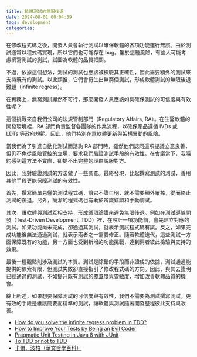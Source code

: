 ```yaml
---
title: 軟體測試的無限後退
date: 2024-08-01 00:04:59
tags: development
categories:
---
```

在修改程式碼之後，開發人員會執行測試以確保軟體的各項功能運行無誤。由於測試通常以程式碼實現，所以它們也可能存在 bug。鑒於這種風險，有些人可能考慮撰寫測試的測試，試圖為軟體的品質把關。

不過，依據這個想法，測試的測試也應該被檢驗其正確性，因此需要額外的測試來支持既有的測試。以此類推，它們會衍生出無窮個測試，形成軟體測試的無限後退難題（infinite regress）。

在實務上，無窮測試顯然不可行，那麼開發人員應該如何確保測試的可信度與有效性呢？
<!--more-->

這個挑戰來自我們公司的法規管制部門（Regulatory Affairs, RA）。在生醫軟體的開發環境裡，RA 部門負責監督各團隊的作業流程，以確保產品遵循 IVDs 或 LDTs 等政府規範。因此，他們特別在意軟體更新與架構異動的風險。

當我們為了引進自動化測試而諮詢 RA 部門時，雖然他們認同這項提議立意良善，但仍不免從風險管控的立場，要求我們驗證測試手段的有效性。在會議當下，我隱約感到這方法不實際，卻提不出完整的理由說服對方。

因此，我對驗證測試的方法做了一些調查。最終發現，比起撰寫測試的測試，善用其他手段更能保障測試的有效性。

首先，撰寫簡單易懂的測試程式碼，讓它不證自明，就不需要額外覆核，從而終止測試的後退。另外，簡潔的程式碼也有助於辨識錯誤和手動調試。

其次，讓軟體與測試互相支持，形成循環論證來避免無限後退。例如在測試導線開發（Test-Driven Development, TDD）裡，在設計一項功能前，會先建立對應的測試。如果功能尚未完成，卻通過其測試，就表示測試程式碼有誤。反之，如果完成功能後無法通過測試，就表示兩者之一需要修正。隨著軟體迭代，這些測試一方面保障既有的功能，另一方面也受到新增的功能挑戰，達到兩者彼此檢驗與支持的效果。

最後一種觀點則涉及測試的本質。測試是除錯的手段而非證成的依據，測試通過能提供的線索有限，但測試失敗卻直接指引了修改程式碼的方向。因此，與其去證明已經通過的測試，不如提升既有測試的覆蓋度與靈敏度，增加改善軟體品質的機會。

綜上所述，如果想要保障測試的可信度與有效性，我們不需要為測試撰寫測試。更有效的手段是維護簡要而精準的測試，讓軟體與測試隨著開發歷程彼此支持與改善。

- [How do you solve the infinite regress problem in TDD?](https://stackoverflow.com/questions/2113601/how-do-you-solve-the-infinite-regress-problem-in-tdd)
- [How to Improve Your Tests by Being an Evil Coder](https://coderefinery.nz/2019/08/15/an-adversarial-process-to-improve-your-tests/)
- [Pragmatic Unit Testing in Java 8 with JUnit](https://pragprog.com/titles/utj2/pragmatic-unit-testing-in-java-8-with-junit/)
- [To TDD or not to TDD](https://enterprisecraftsmanship.com/posts/tdd-not-tdd/)
- [卡爾．波柏（華文哲學百科）](https://mephilosophy.ccu.edu.tw/entry.php?entry_name=%E5%8D%A1%E7%88%BE%EF%BC%8E%E6%B3%A2%E6%9F%8F)
